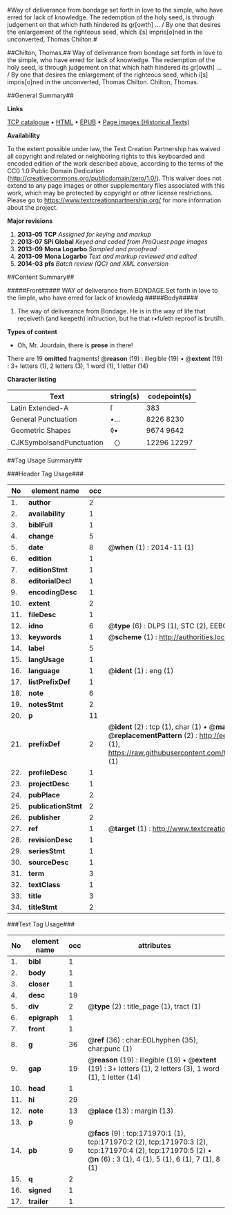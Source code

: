 #Way of deliverance from bondage set forth in love to the simple, who have erred for lack of knowledge. The redemption of the holy seed, is through judgement on that which hath hindered its gr[owth] ... / By one that desires the enlargement of the righteous seed, which i[s] impris[o]ned in the unconverted, Thomas Chilton.#

##Chilton, Thomas.##
Way of deliverance from bondage set forth in love to the simple, who have erred for lack of knowledge. The redemption of the holy seed, is through judgement on that which hath hindered its gr[owth] ... / By one that desires the enlargement of the righteous seed, which i[s] impris[o]ned in the unconverted, Thomas Chilton.
Chilton, Thomas.

##General Summary##

**Links**

[TCP catalogue](http://www.ota.ox.ac.uk/tcp/)  • 
[HTML](http://tei.it.ox.ac.uk/tcp/Texts-HTML/free/A79/A79522.html)  • 
[EPUB](http://tei.it.ox.ac.uk/tcp/Texts-EPUB/free/A79/A79522.epub) • 
[Page images (Historical Texts)](https://historicaltexts.jisc.ac.uk/eebo-43663226e)

**Availability**

To the extent possible under law, the Text Creation Partnership has waived all copyright and related or neighboring rights to this keyboarded and encoded edition of the work described above, according to the terms of the CC0 1.0 Public Domain Dedication (http://creativecommons.org/publicdomain/zero/1.0/). This waiver does not extend to any page images or other supplementary files associated with this work, which may be protected by copyright or other license restrictions. Please go to https://www.textcreationpartnership.org/ for more information about the project.

**Major revisions**

1. __2013-05__ __TCP__ *Assigned for keying and markup*
1. __2013-07__ __SPi Global__ *Keyed and coded from ProQuest page images*
1. __2013-09__ __Mona Logarbo__ *Sampled and proofread*
1. __2013-09__ __Mona Logarbo__ *Text and markup reviewed and edited*
1. __2014-03__ __pfs__ *Batch review (QC) and XML conversion*

##Content Summary##

#####Front#####
WAY of deliverance from BONDAGE.Set forth in love to the ſimple, who have erred for lack of knowledg
#####Body#####

1. The way of deliverance from Bondage. He is in the way of life that receiveth (and keepeth) inſtruction, but he that r•fuſeth reproof is brutiſh.

**Types of content**

  * Oh, Mr. Jourdain, there is **prose** in there!

There are 19 **omitted** fragments! 
 @__reason__ (19) : illegible (19)  •  @__extent__ (19) : 3+ letters (1), 2 letters (3), 1 word (1), 1 letter (14)

**Character listing**


|Text|string(s)|codepoint(s)|
|---|---|---|
|Latin Extended-A|ſ|383|
|General Punctuation|•…|8226 8230|
|Geometric Shapes|◊▪|9674 9642|
|CJKSymbolsandPunctuation|〈〉|12296 12297|

##Tag Usage Summary##

###Header Tag Usage###

|No|element name|occ|attributes|
|---|---|---|---|
|1.|__author__|2||
|2.|__availability__|1||
|3.|__biblFull__|1||
|4.|__change__|5||
|5.|__date__|8| @__when__ (1) : 2014-11 (1)|
|6.|__edition__|1||
|7.|__editionStmt__|1||
|8.|__editorialDecl__|1||
|9.|__encodingDesc__|1||
|10.|__extent__|2||
|11.|__fileDesc__|1||
|12.|__idno__|6| @__type__ (6) : DLPS (1), STC (2), EEBO-CITATION (1), OCLC (1), VID (1)|
|13.|__keywords__|1| @__scheme__ (1) : http://authorities.loc.gov/ (1)|
|14.|__label__|5||
|15.|__langUsage__|1||
|16.|__language__|1| @__ident__ (1) : eng (1)|
|17.|__listPrefixDef__|1||
|18.|__note__|6||
|19.|__notesStmt__|2||
|20.|__p__|11||
|21.|__prefixDef__|2| @__ident__ (2) : tcp (1), char (1)  •  @__matchPattern__ (2) : ([0-9\-]+):([0-9IVX]+) (1), (.+) (1)  •  @__replacementPattern__ (2) : http://eebo.chadwyck.com/downloadtiff?vid=$1&page=$2 (1), https://raw.githubusercontent.com/textcreationpartnership/Texts/master/tcpchars.xml#$1 (1)|
|22.|__profileDesc__|1||
|23.|__projectDesc__|1||
|24.|__pubPlace__|2||
|25.|__publicationStmt__|2||
|26.|__publisher__|2||
|27.|__ref__|1| @__target__ (1) : http://www.textcreationpartnership.org/docs/. (1)|
|28.|__revisionDesc__|1||
|29.|__seriesStmt__|1||
|30.|__sourceDesc__|1||
|31.|__term__|3||
|32.|__textClass__|1||
|33.|__title__|3||
|34.|__titleStmt__|2||


###Text Tag Usage###

|No|element name|occ|attributes|
|---|---|---|---|
|1.|__bibl__|1||
|2.|__body__|1||
|3.|__closer__|1||
|4.|__desc__|19||
|5.|__div__|2| @__type__ (2) : title_page (1), tract (1)|
|6.|__epigraph__|1||
|7.|__front__|1||
|8.|__g__|36| @__ref__ (36) : char:EOLhyphen (35), char:punc (1)|
|9.|__gap__|19| @__reason__ (19) : illegible (19)  •  @__extent__ (19) : 3+ letters (1), 2 letters (3), 1 word (1), 1 letter (14)|
|10.|__head__|1||
|11.|__hi__|29||
|12.|__note__|13| @__place__ (13) : margin (13)|
|13.|__p__|9||
|14.|__pb__|9| @__facs__ (9) : tcp:171970:1 (1), tcp:171970:2 (2), tcp:171970:3 (2), tcp:171970:4 (2), tcp:171970:5 (2)  •  @__n__ (6) : 3 (1), 4 (1), 5 (1), 6 (1), 7 (1), 8 (1)|
|15.|__q__|2||
|16.|__signed__|1||
|17.|__trailer__|1||
